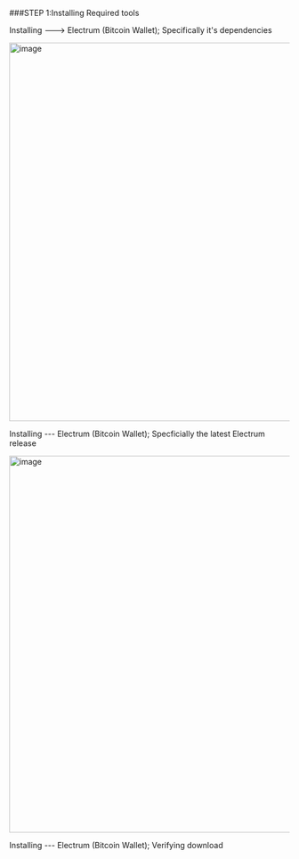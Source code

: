 ###STEP 1:Installing Required tools 


Installing ---> Electrum (Bitcoin Wallet); Specifically it's dependencies 

<img width="679" alt="image" src="https://github.com/user-attachments/assets/06541f47-463f-4cf6-b020-11c9f59bcae4" />

Installing --- Electrum (Bitcoin Wallet); Specficially the latest Electrum release

<img width="676" alt="image" src="https://github.com/user-attachments/assets/ca95386a-f1c8-46ec-b6dc-fdf89aab95cc" />

Installing --- Electrum (Bitcoin Wallet); Verifying download 
